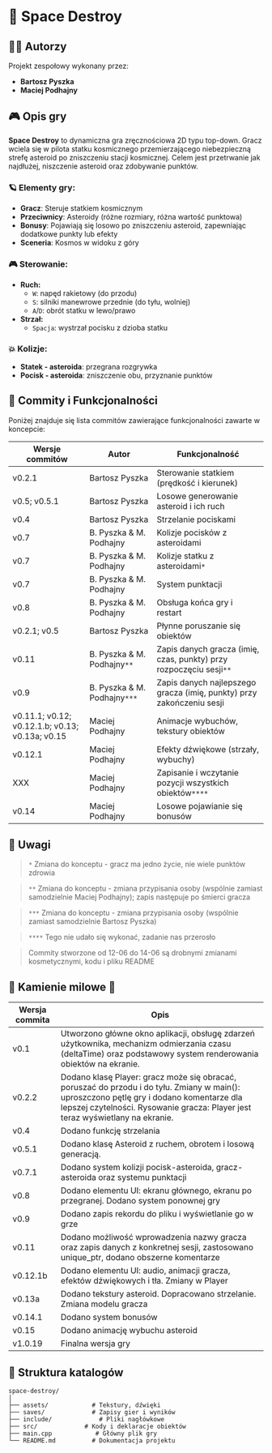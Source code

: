 
# 🚀 Space Destroy

## 👨‍🚀 Autorzy
Projekt zespołowy wykonany przez:

- **Bartosz Pyszka**
- **Maciej Podhajny**

## 🎮 Opis gry
**Space Destroy** to dynamiczna gra zręcznościowa 2D typu top-down. Gracz wciela się w pilota statku kosmicznego przemierzającego niebezpieczną strefę asteroid po zniszczeniu stacji kosmicznej. Celem jest przetrwanie jak najdłużej, niszczenie asteroid oraz zdobywanie punktów.

### 🪐 Elementy gry:
- **Gracz**: Steruje statkiem kosmicznym
- **Przeciwnicy**: Asteroidy (różne rozmiary, różna wartość punktowa)
- **Bonusy**: Pojawiają się losowo po zniszczeniu asteroid, zapewniając dodatkowe punkty lub efekty
- **Sceneria**: Kosmos w widoku z góry

### 🎮 Sterowanie:
- **Ruch:**
  - `W`: napęd rakietowy (do przodu)
  - `S`: silniki manewrowe przednie (do tyłu, wolniej)
  - `A`/`D`: obrót statku w lewo/prawo
- **Strzał:**
  - `Spacja`: wystrzał pocisku z dzioba statku

### 💥 Kolizje:
- **Statek - asteroida**: przegrana rozgrywka
- **Pocisk - asteroida**: zniszczenie obu, przyznanie punktów

## 📝 Commity i Funkcjonalności

Poniżej znajduje się lista commitów zawierające funkcjonalności zawarte w koncepcie:

| Wersje commitów          | Autor                      |  Funkcjonalność                                                                |
|--------------------------|----------------------------|--------------------------------------------------------------------------------|
| v0.2.1                   | Bartosz Pyszka             | Sterowanie statkiem (prędkość i kierunek)                                      |
| v0.5; v0.5.1             | Bartosz Pyszka             | Losowe generowanie asteroid i ich ruch                                         |
| v0.4                     | Bartosz Pyszka             | Strzelanie pociskami                                                           |
| v0.7                     | B. Pyszka & M. Podhajny    | Kolizje pocisków z asteroidami                                                 |
| v0.7                     | B. Pyszka & M. Podhajny    | Kolizje statku z asteroidami`*`                                                  |
| v0.7                     | B. Pyszka & M. Podhajny    | System punktacji                                                               |
| v0.8                     | B. Pyszka & M. Podhajny    | Obsługa końca gry i restart                                                    |
| v0.2.1;  v0.5                | Bartosz Pyszka             | Płynne poruszanie się obiektów                                                 |
| v0.11                    | B. Pyszka & M. Podhajny`**`  | Zapis danych gracza (imię, czas, punkty) przy rozpoczęciu sesji`**`              |
| v0.9                     | B. Pyszka & M. Podhajny`***` | Zapis danych najlepszego gracza (imię, punkty) przy zakończeniu sesji          |
| v0.11.1; v0.12; v0.12.1.b; v0.13; v0.13a; v0.15                      | Maciej Podhajny            | Animacje wybuchów, tekstury obiektów   |
| v0.12.1                     | Maciej Podhajny            | Efekty dźwiękowe (strzały, wybuchy)                                            |
| XXX                      | Maciej Podhajny            | Zapisanie i wczytanie pozycji wszystkich obiektów`****`                          |
| v0.14                      | Maciej Podhajny            | Losowe pojawianie się bonusów                                                  |

## 📌 Uwagi 
> `*` Zmiana do konceptu - gracz ma jedno życie, nie wiele punktów zdrowia

> `**` Zmiana do konceptu - zmiana przypisania osoby (wspólnie zamiast samodzielnie Maciej Podhajny); zapis następuje po śmierci gracza

> `***` Zmiana do konceptu - zmiana przypisania osoby (wspólnie zamiast samodzielnie Bartosz Pyszka)

> `****` Tego nie udało się wykonać, zadanie nas przerosło

> Commity stworzone od 12-06 do 14-06 są drobnymi zmianami kosmetycznymi, kodu i pliku README

## 🗿 Kamienie milowe 🗿
| Wersja  commita   | Opis                                                                 |
|------------|----------------------------------------------------------------------|
| v0.1       | Utworzono główne okno aplikacji, obsługę zdarzeń użytkownika, mechanizm odmierzania czasu (deltaTime) oraz podstawowy system renderowania obiektów na ekranie. |
| v0.2.2     | Dodano klasę Player: gracz może się obracać, poruszać do przodu i do tyłu. Zmiany w main(): uproszczono pętlę gry i dodano komentarze dla lepszej czytelności. Rysowanie gracza: Player jest teraz wyświetlany na ekranie. |
| v0.4       | Dodano funkcję strzelania                             |
| v0.5.1     | Dodano klasę Asteroid z ruchem, obrotem i losową generacją.                    |
| v0.7.1     | Dodano system kolizji pocisk-asteroida, gracz-asteroida oraz systemu punktacji         |
| v0.8       | Dodano elementu UI: ekranu głównego, ekranu po przegranej. Dodano system ponownej gry                           |
| v0.9       | Dodano zapis rekordu do pliku i wyświetlanie go w grze                                      |
| v0.11      | Dodano możliwość wprowadzenia nazwy gracza oraz zapis danych z konkretnej sesji, zastosowano unique_ptr, dodano obszerne komentarze                 |
| v0.12.1b   | Dodano elementu UI: audio, animacji gracza, efektów dźwiękowych i tła. Zmiany w Player                |
| v0.13a     | Dodano tekstury asteroid. Dopracowano strzelanie. Zmiana modelu gracza                |
| v0.14.1    | Dodano system bonusów                 |
| v0.15      | Dodano animację wybuchu asteroid                 |
| v1.0.19    | Finalna wersja gry                 |

## 📁 Struktura katalogów
```
space-destroy/
│
├── assets/            # Tekstury, dźwięki
├── saves/             # Zapisy gier i wyników
├── include/             # Pliki nagłówkowe
├── src/             # Kody i deklaracje obiektów
├── main.cpp            # Główny plik gry
└── README.md          # Dokumentacja projektu
```
